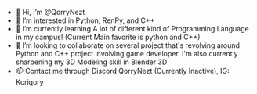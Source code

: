 - 👋 Hi, I’m @QorryNezt
- 👀 I’m interested in Python, RenPy, and C++
- 🌱 I’m currently learning A lot of different kind of Programming Language in my campus! (Current Main favorite is python and C++)
- 💞️ I’m looking to collaborate on several project that's revolving around Python and C++ project involving game developer. I'm also currently sharpening my 3D Modeling skill in Blender 3D
- 📫 Contact me through Discord QorryNezt (Currently Inactive), IG: Koriqory

<!---
QorryNezt/QorryNezt is a ✨ special ✨ repository because its `README.md` (this file) appears on your GitHub profile.
You can click the Preview link to take a look at your changes.
--->

